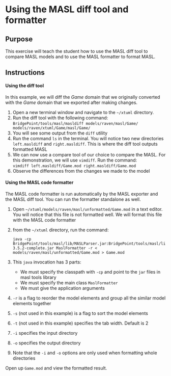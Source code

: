 Using the MASL diff tool and formatter
======================================

## Purpose

This exercise will teach the student how to use the MASL diff tool to compare
MASL models and to use the MASL formatter to format MASL.

## Instructions

#### Using the diff tool

In this example, we will diff the _Game_ domain that we originally converted
with the _Game_ domain that we exported after making changes.

1. Open a new terminal window and navigate to the `~/xtuml` directory.  
2. Run the diff tool with the following command:  
    `BridgePoint/tools/masl/masldiff models/raven/masl/Game/ models/raven/xtuml/Game/masl/Game/`  
3. You will see some output from the `diff` utility  
4. Run the command `ls` in the terminal. You will notice two new directories
`left.masldiff` and `right.masldiff`. This is where the diff tool outputs
formatted MASL  
5. We can now use a compare tool of our choice to compare the MASL. For this
demonstration, we will use `vimdiff`. Run the command:  
    `vimdiff left.masldiff/Game.mod right.masldiff/Game.mod`  
6. Observe the differences from the changes we made to the model  

#### Using the MASL code formatter

The MASL code formatter is run automatically by the MASL exporter and the MASL
diff tool. You can run the formatter standalone as well.

1. Open `~/xtuml/models/raven/masl/unformatted/Game.mod` in a text editor. You
will notice that this file is not formatted well. We will format this file with
the MASL code formatter  
2. from the `~/xtuml` directory, run the command:  

    ```
    java -cp BridgePoint/tools/masl/lib/MASLParser.jar:BridgePoint/tools/masl/lib/antlr-3.5.2-complete.jar MaslFormatter -r < models/raven/masl/unformatted/Game.mod > Game.mod
    ```

3. This `java` invocation has 3 parts:  
    * We must specify the classpath with `-cp` and point to the `jar` files in masl tools library  
    * We must specify the main class `MaslFormatter`  
    * We must give the application arguments
4. `-r` is a flag to reorder the model elements and group all
the similar model elements together  
5. `-s` (not used in this example) is a flag to sort the model elements  
6. `-t` (not used in this example) specifies the tab width. Default is 2  
7. `-i` specifies the input directory  
8. `-o` specifies the output directory  
9. Note that the `-i` and `-o` options are only used when formatting whole
directories  

Open up `Game.mod` and view the formatted result.
